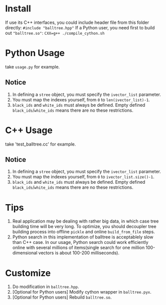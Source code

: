 # Install
If use its C++ interfaces, you could include header file from this folder directly: `#include "balltree.hpp"`
If a Python user, you need first to build out `"balltree.so"`: `CXX=g++ ./compile_cython.sh`

# Python Usage
take `usage.py` for example.

## Notice
1. In defining a `stree` object, you must specify the `ivector_list` parameter.
2. You must map the indexes yourself, from `0` to `len(ivector_list)-1`.
3. `black_ids` and `white_ids` must always be defined. Empty defined `black_ids`/`white_ids` means there are no these restrictions.

# C++ Usage
take 'test_balltree.cc' for example.

## Notice
1. In defining a `stree` object, you must specify the `ivector_list` parameter.
2. You must map the indexes yourself, from `0` to `ivector_list.size()-1`.
3. `black_ids` and `white_ids` must always be defined. Empty defined `black_ids`/`white_ids` means there are no these restrictions.

# Tips
1. Real application may be dealing with rather big data, in which case tree building time will be very long. To optimize, you should decoupler tree building process into offline `pickle` and online `build_from_file` steps.
2. Python search in this implementation of balltree is acceptablely slow than C++ case. In our usage, Python search could work efficiently online with several millions of items(single search for one million 100-dimensional vectors is about 100-200 milliseconds).

# Customize
1. Do modification in `balltree.hpp`.
2. [Optional for Python users] Modify cython wrapper in `balltree.pyx`.
3. [Optional for Python users] Rebuild `balltree.so`.
